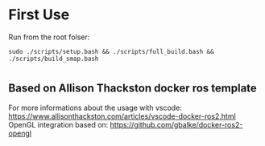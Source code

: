 # First Use

Run from the root folser:

`sudo ./scripts/setup.bash && ./scripts/full_build.bash && ./scripts/build_smap.bash`

#

## Based on Allison Thackston docker ros template
For more informations about the usage with vscode:
https://www.allisonthackston.com/articles/vscode-docker-ros2.html
OpenGL integration based on: https://github.com/gbalke/docker-ros2-opengl


